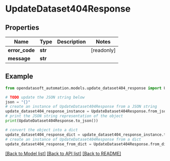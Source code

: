 # UpdateDataset404Response


## Properties

Name | Type | Description | Notes
------------ | ------------- | ------------- | -------------
**error_code** | **str** |  | [readonly] 
**message** | **str** |  | 

## Example

```python
from opendatasoft_automation.models.update_dataset404_response import UpdateDataset404Response

# TODO update the JSON string below
json = "{}"
# create an instance of UpdateDataset404Response from a JSON string
update_dataset404_response_instance = UpdateDataset404Response.from_json(json)
# print the JSON string representation of the object
print(UpdateDataset404Response.to_json())

# convert the object into a dict
update_dataset404_response_dict = update_dataset404_response_instance.to_dict()
# create an instance of UpdateDataset404Response from a dict
update_dataset404_response_from_dict = UpdateDataset404Response.from_dict(update_dataset404_response_dict)
```
[[Back to Model list]](../README.md#documentation-for-models) [[Back to API list]](../README.md#documentation-for-api-endpoints) [[Back to README]](../README.md)


